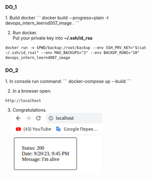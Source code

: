 <h3>DO_1</h3>
1. Build docker
```
docker build  --progress=plain  -t devops_intern_leernd007_image .
```

2. Run docker. <br>Put your private key into **~/.ssh/id_rsa**
```
docker run -v $PWD/backup:/root/backup --env SSH_PRV_KEY="$(cat ~/.ssh/id_rsa)" --env MAX_BACKUPS="3" --env BACKUP_RUNS="10" devops_intern_leernd007_image
``` 

<h3>DO_2</h3>
1. In console run command:
```
docker-compose  up --build
```

2. In a browser open:
```
http://localhost
```
3. Congratulations.<br>
   ![screen](./screenshots/img.png)
